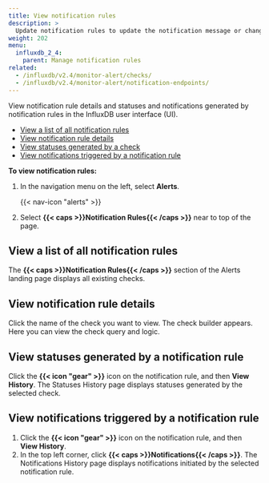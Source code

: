 ```yaml
---
title: View notification rules
description: >
  Update notification rules to update the notification message or change the schedule or conditions.
weight: 202
menu:
  influxdb_2_4:
    parent: Manage notification rules
related:
  - /influxdb/v2.4/monitor-alert/checks/
  - /influxdb/v2.4/monitor-alert/notification-endpoints/
---
```


View notification rule details and statuses and notifications generated by notification rules in the InfluxDB user interface (UI).

- [View a list of all notification rules](#view-a-list-of-all-notification-rules)
- [View notification rule details](#view-notification-rule-details)
- [View statuses generated by a check](#view-statuses-generated-by-a-notification-rule)
- [View notifications triggered by a notification rule](#view-notifications-triggered-by-a-notification-rule)

**To view notification rules:**

1. In the navigation menu on the left, select **Alerts**.

    {{< nav-icon "alerts" >}}

2. Select **{{< caps >}}Notification Rules{{< /caps >}}** near to top of the page.

## View a list of all notification rules
The **{{< caps >}}Notification Rules{{< /caps >}}** section of the Alerts landing page displays all existing checks.

## View notification rule details
Click the name of the check you want to view.
The check builder appears.
Here you can view the check query and logic.

## View statuses generated by a notification rule
Click the **{{< icon "gear" >}}** icon on the notification rule, and then **View History**.
The Statuses History page displays statuses generated by the selected check.

## View notifications triggered by a notification rule
1. Click the **{{< icon "gear" >}}** icon on the notification rule, and then **View History**.
2. In the top left corner, click **{{< caps >}}Notifications{{< /caps >}}**.
   The Notifications History page displays notifications initiated by the selected notification rule.
